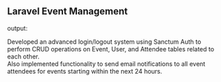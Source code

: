 ## Laravel Event Management
output: 

Developed an advanced login/logout system using Sanctum Auth to perform CRUD operations on Event, User, and Attendee tables related to each other.     
Also implemented functionality to send email notifications to all event attendees for events starting within the next 24 hours.
